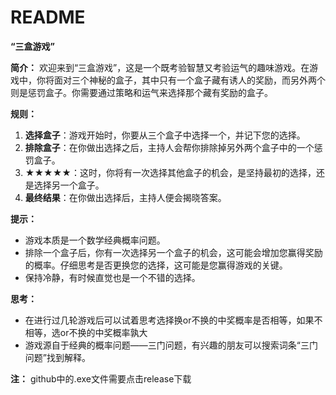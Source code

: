 # README

**“三盒游戏”**

**简介：** 欢迎来到“三盒游戏”，这是一个既考验智慧又考验运气的趣味游戏。在游戏中，你将面对三个神秘的盒子，其中只有一个盒子藏有诱人的奖励，而另外两个则是惩罚盒子。你需要通过策略和运气来选择那个藏有奖励的盒子。

**规则：**

1. **选择盒子**：游戏开始时，你要从三个盒子中选择一个，并记下您的选择。
2. **排除盒子**：在你做出选择之后，主持人会帮你排除掉另外两个盒子中的一个惩罚盒子。
3. **★★★★★**：这时，你将有一次选择其他盒子的机会，是坚持最初的选择，还是选择另一个盒子。
4. **最终结果**：在你做出选择后，主持人便会揭晓答案。

**提示：**

- 游戏本质是一个数学经典概率问题。
- 排除一个盒子后，你有一次选择另一个盒子的机会，这可能会增加您赢得奖励的概率。仔细思考是否更换您的选择，这可能是您赢得游戏的关键。
- 保持冷静，有时候直觉也是一个不错的选择。


**思考：**

- 在进行过几轮游戏后可以试着思考选择换or不换的中奖概率是否相等，如果不相等，选or不换的中奖概率孰大
- 游戏源自于经典的概率问题——三门问题，有兴趣的朋友可以搜索词条“三门问题”找到解释。

**注：**
github中的.exe文件需要点击release下载
